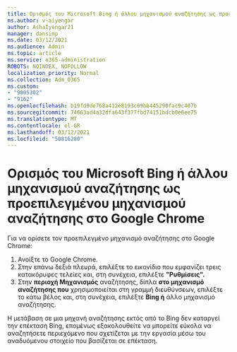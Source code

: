 ```yaml
---
title: Ορισμός του Microsoft Bing ή άλλου μηχανισμού αναζήτησης ως προεπιλεγμένου μηχανισμού αναζήτησης στο Google Chrome
ms.author: v-aiyengar
author: AshaIyengar21
manager: dansimp
ms.date: 03/12/2021
ms.audience: Admin
ms.topic: article
ms.service: o365-administration
ROBOTS: NOINDEX, NOFOLLOW
localization_priority: Normal
ms.collection: Adm_O365
ms.custom:
- "9005302"
- "9162"
ms.openlocfilehash: b19fd9de768a412e8193c09bb445290fac9c407b
ms.sourcegitcommit: 74663ad4a32dfa643f377fbd74151bdcb0e6ee75
ms.translationtype: MT
ms.contentlocale: el-GR
ms.lasthandoff: 03/12/2021
ms.locfileid: "50816280"
---
```

# <a name="set-microsoft-bing-or-another-search-engine-as-the-default-search-engine-in-google-chrome"></a>Ορισμός του Microsoft Bing ή άλλου μηχανισμού αναζήτησης ως προεπιλεγμένου μηχανισμού αναζήτησης στο Google Chrome

Για να ορίσετε τον προεπιλεγμένο μηχανισμό αναζήτησης στο Google Chrome:

1. Ανοίξτε το Google Chrome.
1. Στην επάνω δεξιά πλευρά, επιλέξτε το εικονίδιο που εμφανίζει τρεις κατακόρυφες τελείες και, στη συνέχεια, επιλέξτε **"Ρυθμίσεις".**
1. Στην **περιοχή Μηχανισμός** αναζήτησης, δίπλα **στο μηχανισμό αναζήτησης που** χρησιμοποιείται στη γραμμή διευθύνσεων, επιλέξτε το κάτω βέλος και, στη συνέχεια, επιλέξτε **Bing ή** άλλο μηχανισμό αναζήτησης.

Η μετάβαση σε μια μηχανή αναζήτησης εκτός από το Bing δεν καταργεί την επέκταση Bing, επομένως εξακολουθείτε να μπορείτε εύκολα να αναζητήσετε περιεχόμενο που σχετίζεται με την εργασία μέσω του αναδυόμενου στοιχείο που βασίζεται σε επέκταση.
